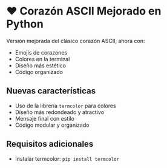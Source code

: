 # ❤️ Corazón ASCII Mejorado en Python

Versión mejorada del clásico corazón ASCII, ahora con:
- Emojis de corazones
- Colores en la terminal
- Diseño más estético
- Código organizado

## Nuevas características
- Uso de la librería `termcolor` para colores
- Diseño más redondeado y atractivo
- Mensaje final con estilo
- Código modular y organizado

## Requisitos adicionales
- Instalar termcolor: `pip install termcolor`
